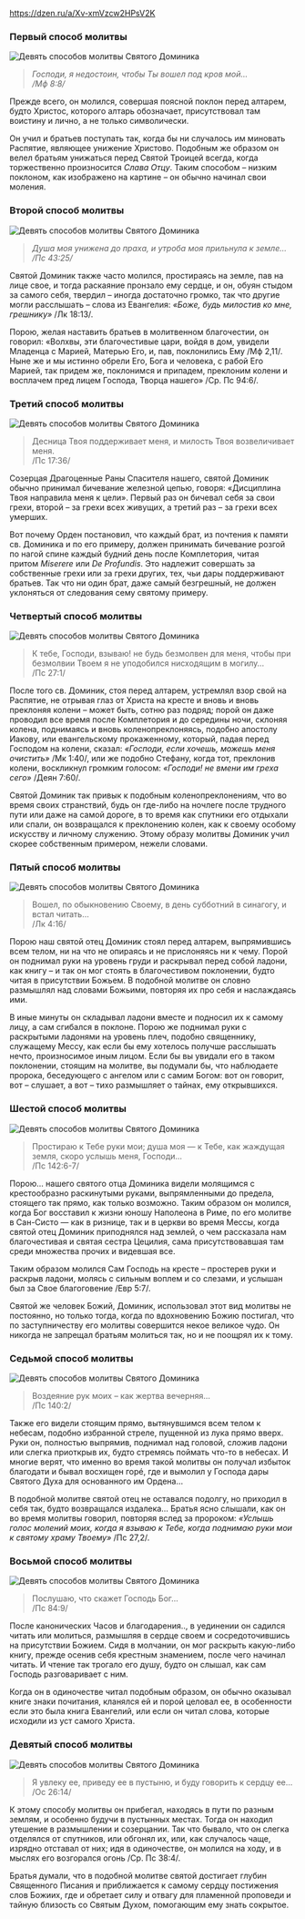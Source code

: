 https://dzen.ru/a/Xv-xmVzcw2HPsV2K
### **Первый способ молитвы**

![Девять способов молитвы Святого Доминика](https://avatars.dzeninfra.ru/get-zen_doc/1704967/pub_5effb1995cdcc361cfb15d8a_5effb2daa4bb5f6ea16c8e97/scale_1200)

> _Господи, я недостоин, чтобы Ты вошел под кров мой…_  
> _/Мф 8:8/_

Прежде всего, он молился, совершая поясной поклон перед алтарем, будто Христос, которого алтарь обозначает, присутствовал там воистину и лично, а не только символически.

Он учил и братьев поступать так, когда бы ни случалось им миновать Распятие, являющее унижение Христово. Подобным же образом он велел братьям унижаться перед Святой Троицей всегда, когда торжественно произносится _Слава Отцу_. Таким способом – низким поклоном, как изображено на картине – он обычно начинал свои моления.

### **Второй способ молитвы**

![Девять способов молитвы Святого Доминика](https://avatars.dzeninfra.ru/get-zen_doc/2359038/pub_5effb1995cdcc361cfb15d8a_5effb3266a931b6faf02917b/scale_1200)

> _Душа моя унижена до праха, и утроба моя прильнула к земле…_  
> _/Пс 43:25/_

Святой Доминик также часто молился, простираясь на земле, пав на лице свое, и тогда раскаяние пронзало ему сердце, и он, обуян стыдом за самого себя, твердил – иногда достаточно громко, так что другие могли расслышать – слова из Евангелия: _«Боже, будь милостив ко мне, грешнику»_ /Лк 18:13/.

Порою, желая наставить братьев в молитвенном благочестии, он говорил: «Волхвы, эти благочестивые цари, войдя в дом, увидели Младенца с Марией, Матерью Его, и, пав, поклонились Ему /Мф 2,11/. Ныне же и мы истинно обрели Его, Бога и человека, с рабой Его Марией, так придем же, поклонимся и припадем, преклоним колени и восплачем пред лицем Господа, Творца нашего» /Ср. Пс 94:6/.

### **Третий способ молитвы**

![Девять способов молитвы Святого Доминика](https://avatars.dzeninfra.ru/get-zen_doc/1578609/pub_5effb1995cdcc361cfb15d8a_5effb43ec7ed49423942a7a5/scale_1200)

> Десница Твоя поддерживает меня, и милость Твоя возвеличивает меня.  
> /Пс 17:36/

Созерцая Драгоценные Раны Спасителя нашего, святой Доминик обычно принимал бичевание железной цепью, говоря: «Дисциплина Твоя направила меня к цели». Первый раз он бичевал себя за свои грехи, второй – за грехи всех живущих, а третий раз – за грехи всех умерших.

Вот почему Орден постановил, что каждый брат, из почтения к памяти св. Доминика и по его примеру, должен принимать бичевание розгой по нагой спине каждый будний день после Комплетория, читая притом _Miserere_ или _De Profundis_. Это надлежит совершать за собственные грехи или за грехи других, тех, чьи дары поддерживают братьев. Так что ни один брат, даже самый безгрешный, не должен уклоняться от следования сему святому примеру.

### **Четвертый способ молитвы**

![Девять способов молитвы Святого Доминика](https://avatars.dzeninfra.ru/get-zen_doc/3588827/pub_5effb1995cdcc361cfb15d8a_5effb566ef7d7560db5028a2/scale_1200)

> К тебе, Господи, взываю! не будь безмолвен для меня, чтобы при безмолвии Твоем я не уподобился нисходящим в могилу…  
> /Пс 27:1/

После того св. Доминик, стоя перед алтарем, устремлял взор свой на Распятие, не отрывая глаз от Христа на кресте и вновь и вновь преклоняя колени – может быть, сотню раз подряд; порой он даже проводил все время после Комплетория и до середины ночи, склоняя колена, поднимаясь и вновь коленопреклоняясь, подобно апостолу Иакову, или евангельскому прокаженному, который, падая перед Господом на колени, сказал: _«Господи, если хочешь, можешь меня очистить»_ /Мк 1:40/, или же подобно Стефану, когда тот, преклонив колени, воскликнул громким голосом: _«Господи! не вмени им греха сего»_ /Деян 7:60/.

Святой Доминик так привык к подобным коленопреклонениям, что во время своих странствий, будь он где-либо на ночлеге после трудного пути или даже на самой дороге, в то время как спутники его отдыхали или спали, он возвращался к преклонению колен, как к своему особому искусству и личному служению. Этому образу молитвы Доминик учил скорее собственным примером, нежели словами.

### **Пятый способ молитвы**

![Девять способов молитвы Святого Доминика](https://avatars.dzeninfra.ru/get-zen_doc/3447231/pub_5effb1995cdcc361cfb15d8a_5effb5f931eb186e8b61861c/scale_1200)

> Вошел, по обыкновению Своему, в день субботний в синагогу, и встал читать…  
> /Лк 4:16/

Порою наш святой отец Доминик стоял перед алтарем, выпрямившись всем телом, ни на что не опираясь и не прислоняясь ни к чему. Порой он поднимал руки на уровень груди и раскрывал перед собой ладони, как книгу – и так он мог стоять в благочестивом поклонении, будто читая в присутствии Божьем. В подобной молитве он словно размышлял над словами Божьими, повторяя их про себя и наслаждаясь ими.

В иные минуты он складывал ладони вместе и подносил их к самому лицу, а сам сгибался в поклоне. Порою же поднимал руки с раскрытыми ладонями на уровень плеч, подобно священнику, служащему Мессу, как если бы ему хотелось получше расслышать нечто, произносимое иным лицом. Если бы вы увидали его в таком поклонении, стоящим на молитве, вы подумали бы, что наблюдаете пророка, беседующего с ангелом или с самим Богом: вот он говорит, вот – слушает, а вот – тихо размышляет о тайнах, ему открывшихся.

### **Шестой способ молитвы**

![Девять способов молитвы Святого Доминика](https://avatars.dzeninfra.ru/get-zen_doc/1639101/pub_5effb1995cdcc361cfb15d8a_5effb691e77ac83ba427bea2/scale_1200)

> Простираю к Тебе руки мои; душа моя — к Тебе, как жаждущая земля, скоро услышь меня, Господи…  
> /Пс 142:6-7/

Порою… нашего святого отца Доминика видели молящимся с крестообразно раскинутыми руками, выпрямленными до предела, стоящего так прямо, как только возможно. Таким образом он молился, когда Бог восставил к жизни юношу Наполеона в Риме, по его молитве в Сан-Систо — как в ризнице, так и в церкви во время Мессы, когда святой отец Доминик приподнялся над землей, о чем рассказала нам благочестивая и святая сестра Цецилия, сама присутствовавшая там среди множества прочих и видевшая все.

Таким образом молился Сам Господь на кресте – простерев руки и раскрыв ладони, молясь с сильным воплем и со слезами, и услышан был за Свое благоговение /Евр 5:7/.

Святой же человек Божий, Доминик, использовал этот вид молитвы не постоянно, но только тогда, когда по вдохновению Божию постигал, что по заступничеству его молитвы совершится некое великое чудо. Он никогда не запрещал братьям молиться так, но и не поощрял их к тому.

### **Седьмой способ молитвы**

![Девять способов молитвы Святого Доминика](https://avatars.dzeninfra.ru/get-zen_doc/1718877/pub_5effb1995cdcc361cfb15d8a_5effb71151a8455037e76d4a/scale_1200)

> Воздеяние рук моих – как жертва вечерняя…  
> /Пс 140:2/

Также его видели стоящим прямо, вытянувшимся всем телом к небесам, подобно избранной стреле, пущенной из лука прямо вверх. Руки он, полностью выпрямив, поднимал над головой, сложив ладони или слегка приоткрыв их, будто стремясь поймать что-то в небесах. И многие верят, что именно во время такой молитвы он получал избыток благодати и бывал восхищен горé, где и вымолил у Господа дары Святого Духа для основанного им Ордена…

В подобной молитве святой отец не оставался подолгу, но приходил в себя так, будто возвращался издалека… Братья ясно слышали, как он во время молитвы говорил, повторяя вслед за пророком: _«Услышь голос молений моих, когда я взываю к Тебе, когда поднимаю руки мои к святому храму Твоему»_ /Пс 27,2/.

### **Восьмой способ молитвы**

![Девять способов молитвы Святого Доминика](https://avatars.dzeninfra.ru/get-zen_doc/3630671/pub_5effb1995cdcc361cfb15d8a_5effb79514c34f324b4a3bb9/scale_1200)

> Послушаю, что скажет Господь Бог…  
> /Пс 84:9/

После канонических Часов и благодарения.., в уединении он садился читать или молиться, размышляя в сердце своем и сосредоточившись на присутствии Божием. Сидя в молчании, он мог раскрыть какую-либо книгу, прежде осенив себя крестным знамением, после чего начинал читать. И чтение так трогало его душу, будто он слышал, как сам Господь разговаривает с ним.

Когда он в одиночестве читал подобным образом, он обычно оказывал книге знаки почитания, кланялся ей и порой целовал ее, в особенности если это была книга Евангелий, или если он читал слова, которые исходили из уст самого Христа.

### **Девятый способ молитвы**

![Девять способов молитвы Святого Доминика](https://avatars.dzeninfra.ru/get-zen_doc/1889358/pub_5effb1995cdcc361cfb15d8a_5effb7f3382c316e9bbb6c66/scale_1200)

> Я увлеку ее, приведу ее в пустыню, и буду говорить к сердцу ее…  
> /Ос 26:14/

К этому способу молитвы он прибегал, находясь в пути по разным землям, и особенно будучи в пустынных местах. Тогда он находил утешение в размышлении и созерцании. Так что бывало, что он слегка отделялся от спутников, или обгонял их, или, как случалось чаще, изрядно отставал от них; идя в одиночестве, он молился на ходу, и в мыслях его возгорался огонь /Ср. Пс 38:4/.

Братья думали, что в подобной молитве святой достигает глубин Священного Писания и приближается к самому сердцу постижения слов Божиих, где и обретает силу и отвагу для пламенной проповеди и тайную близость со Святым Духом, помогающим ему знать сокрытое.